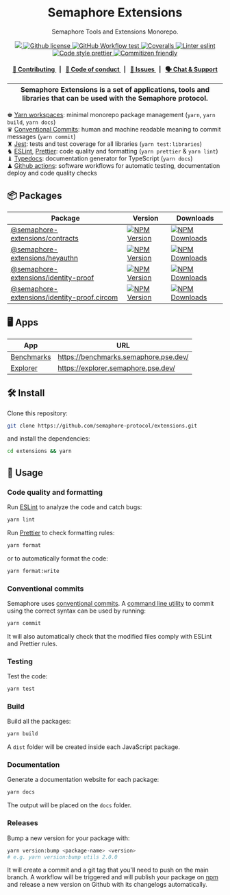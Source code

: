 <p align="center">
    <h1 align="center">
        Semaphore Extensions
    </h1>
    <p align="center">Semaphore Tools and Extensions Monorepo.</p>
</p>

<p align="center">
    <a href="https://github.com/semaphore-protocol" target="_blank">
        <img src="https://img.shields.io/badge/project-Semaphore-blue.svg?style=flat-square">
    </a>
    <a href="https://github.com/semaphore-protocol/extensions/blob/main/LICENSE">
        <img alt="Github license" src="https://img.shields.io/github/license/semaphore-protocol/extensions">
    </a>
    <a href="https://github.com/semaphore-protocol/extensions/actions?query=workflow%3Aproduction">
        <img alt="GitHub Workflow test" src="https://img.shields.io/github/actions/workflow/status/semaphore-protocol/extensions/production.yml?branch=main&style=flat-square&logo=github&label=test">
    </a>
    <a href="https://coveralls.io/github/semaphore-protocol/extensions">
        <img alt="Coveralls" src="https://img.shields.io/coverallsCoverage/github/semaphore-protocol/extensions?style=flat-square&logo=coveralls&label=coverage%20(ts)">
    </a>
    <a href="https://eslint.org/">
        <img alt="Linter eslint" src="https://img.shields.io/badge/linter-eslint-8080f2?style=flat-square&logo=eslint">
    </a>
    <a href="https://prettier.io/">
        <img alt="Code style prettier" src="https://img.shields.io/badge/code%20style-prettier-f8bc45?style=flat-square&logo=prettier">
    </a>
    <a href="http://commitizen.github.io/cz-cli/">
        <img alt="Commitizen friendly" src="https://img.shields.io/badge/commitizen-friendly-586D76?style=flat-square">
    </a>
</p>

<div align="center">
    <h4>
        <a href="/CONTRIBUTING.md">
            👥 Contributing
        </a>
        <span>&nbsp;&nbsp;|&nbsp;&nbsp;</span>
        <a href="/CODE_OF_CONDUCT.md">
            🤝 Code of conduct
        </a>
        <span>&nbsp;&nbsp;|&nbsp;&nbsp;</span>
        <a href="https://github.com/semaphore-protocol/extensions/issues/new/choose">
            🔎 Issues
        </a>
        <span>&nbsp;&nbsp;|&nbsp;&nbsp;</span>
        <a href="https://semaphore.pse.dev/telegram">
            🗣️ Chat &amp; Support
        </a>
    </h4>
</div>

| Semaphore Extensions is a set of applications, tools and libraries that can be used with the Semaphore protocol. |
| ---------------------------------------------------------------------------------------------------------------- |

♚ [Yarn workspaces](https://yarnpkg.com/features/workspaces): minimal monorepo package management (`yarn`, `yarn build`, `yarn docs`)\
♛ [Conventional Commits](https://www.conventionalcommits.org): human and machine readable meaning to commit messages (`yarn commit`)\
♜ [Jest](https://jestjs.io/): tests and test coverage for all libraries (`yarn test:libraries`)\
♞ [ESLint](https://eslint.org/), [Prettier](https://prettier.io/): code quality and formatting (`yarn prettier` & `yarn lint`)\
♝ [Typedocs](https://typedoc.org/): documentation generator for TypeScript (`yarn docs`)\
♟ [Github actions](https://github.com/features/actions): software workflows for automatic testing, documentation deploy and code quality checks

## 📦 Packages

<table>
    <th>Package</th>
    <th>Version</th>
    <th>Downloads</th>
    <tbody>
        <tr>
            <td>
                <a href="https://github.com/semaphore-protocol/extensions/tree/main/packages/contracts">
                    @semaphore-extensions/contracts
                </a>
            </td>
            <td>
                <!-- NPM version -->
                <a href="https://www.npmjs.com/package/@semaphore-extensions/contracts">
                    <img alt="NPM Version" src="https://img.shields.io/npm/v/%40semaphore-extensions%2Fcontracts">
                </a>
            </td>
            <td>
                <!-- Downloads -->
                <a href="https://npmjs.org/package/@semaphore-extensions/contracts">
                    <img alt="NPM Downloads" src="https://img.shields.io/npm/dm/%40semaphore-extensions%2Fcontracts">
                </a>
            </td>
        </tr>
        <tr>
            <td>
                <a href="https://github.com/semaphore-protocol/extensions/tree/main/packages/heyauthn">
                    @semaphore-extensions/heyauthn
                </a>
            </td>
            <td>
                <!-- NPM version -->
                <a href="https://www.npmjs.com/package/@semaphore-extensions/heyauthn">
                    <img alt="NPM Version" src="https://img.shields.io/npm/v/%40semaphore-extensions%2Fheyauthn">
                </a>
            </td>
            <td>
                <!-- Downloads -->
                <a href="https://npmjs.org/package/@semaphore-extensions/heyauthn">
                    <img alt="NPM Downloads" src="https://img.shields.io/npm/dm/%40semaphore-extensions%2Fheyauthn">
                </a>
            </td>
        </tr>
        <tr>
            <td>
                <a href="https://github.com/semaphore-protocol/extensions/tree/main/packages/identity-proof">
                    @semaphore-extensions/identity-proof
                </a>
            </td>
            <td>
                <!-- NPM version -->
                <a href="https://www.npmjs.com/package/@semaphore-extensions/identity-proof">
                    <img alt="NPM Version" src="https://img.shields.io/npm/v/%40semaphore-extensions%2Fidentity-proof">
                </a>
            </td>
            <td>
                <!-- Downloads -->
                <a href="https://npmjs.org/package/@semaphore-extensions/identity-proof">
                    <img alt="NPM Downloads" src="https://img.shields.io/npm/dm/%40semaphore-extensions%2Fidentity-proof">
                </a>
            </td>
        </tr>
        <tr>
            <td>
                <a href="https://github.com/semaphore-protocol/extensions/tree/main/packages/identity-proof.circom">
                    @semaphore-extensions/identity-proof.circom
                </a>
            </td>
            <td>
                <!-- NPM version -->
                <a href="https://www.npmjs.com/package/@semaphore-extensions/identity-proof.circom">
                    <img alt="NPM Version" src="https://img.shields.io/npm/v/%40semaphore-extensions%2Fidentity-proof.circom">
                </a>
            </td>
            <td>
                <!-- Downloads -->
                <a href="https://npmjs.org/package/@semaphore-extensions/identity-proof.circom">
                    <img alt="NPM Downloads" src="https://img.shields.io/npm/dm/%40semaphore-extensions%2Fidentity-proof.circom">
                </a>
            </td>
        </tr>
    <tbody>
</table>

## 🖥️ Apps

<table>
    <th>App</th>
    <th>URL</th>
    <tbody>
        <tr>
            <td>
                <a href="https://github.com/semaphore-protocol/extensions/tree/main/apps/benchmarks">
                    Benchmarks
                </a>
            </td>
            <td>
                <a href="https://benchmarks.semaphore.pse.dev/">
                    https://benchmarks.semaphore.pse.dev/
                </a>
            </td>
        </tr>
        <tr>
            <td>
                <a href="https://github.com/semaphore-protocol/extensions/tree/main/apps/explorer">
                    Explorer
                </a>
            </td>
            <td>
                <a href="https://explorer.semaphore.pse.dev/">
                    https://explorer.semaphore.pse.dev/
                </a>
            </td>
        </tr>
    <tbody>
</table>

## 🛠 Install

Clone this repository:

```bash
git clone https://github.com/semaphore-protocol/extensions.git
```

and install the dependencies:

```bash
cd extensions && yarn
```

## 📜 Usage

### Code quality and formatting

Run [ESLint](https://eslint.org/) to analyze the code and catch bugs:

```bash
yarn lint
```

Run [Prettier](https://prettier.io/) to check formatting rules:

```bash
yarn format
```

or to automatically format the code:

```bash
yarn format:write
```

### Conventional commits

Semaphore uses [conventional commits](https://www.conventionalcommits.org/en/v1.0.0/). A [command line utility](https://github.com/commitizen/cz-cli) to commit using the correct syntax can be used by running:

```bash
yarn commit
```

It will also automatically check that the modified files comply with ESLint and Prettier rules.

### Testing

Test the code:

```bash
yarn test
```

### Build

Build all the packages:

```bash
yarn build
```

A `dist` folder will be created inside each JavaScript package.

### Documentation

Generate a documentation website for each package:

```bash
yarn docs
```

The output will be placed on the `docs` folder.

### Releases

Bump a new version for your package with:

```bash
yarn version:bump <package-name> <version>
# e.g. yarn version:bump utils 2.0.0
```

It will create a commit and a git tag that you'll need to push on the main branch. A workflow will be triggered and will
publish your package on [npm](https://www.npmjs.com/) and release a new version on Github with its changelogs automatically.
